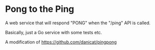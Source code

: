 # Pong to the Ping

A web service that will respond "PONG" when the "/ping" API is called.

Basically, just a Go service with some tests etc.

A modification of <https://github.com/danicat/pingpong>
